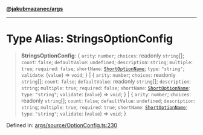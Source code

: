 [**@jakubmazanec/args**](../README.md)

---

# Type Alias: StringsOptionConfig

> **StringsOptionConfig**: \{ `arity`: `number`; `choices`: readonly `string`[]; `count`: `false`;
> `defaultValue`: `undefined`; `description`: `string`; `multiple`: `true`; `required`: `false`;
> `shortName`: [`ShortOptionName`](ShortOptionName.md); `type`: `"string"`; `validate`: (`value`) =>
> `void`; \} \| \{ `arity`: `number`; `choices`: readonly `string`[]; `count`: `false`;
> `defaultValue`: readonly `string`[]; `description`: `string`; `multiple`: `true`; `required`:
> `false`; `shortName`: [`ShortOptionName`](ShortOptionName.md); `type`: `"string"`; `validate`:
> (`value`) => `void`; \} \| \{ `arity`: `number`; `choices`: readonly `string`[]; `count`: `false`;
> `defaultValue`: `undefined`; `description`: `string`; `multiple`: `true`; `required`: `true`;
> `shortName`: [`ShortOptionName`](ShortOptionName.md); `type`: `"string"`; `validate`: (`value`) =>
> `void`; \}

Defined in:
[args/source/OptionConfig.ts:230](https://github.com/jakubmazanec/tools/blob/f779e75b9ef98389e12e52575295bd1ef364daca/packages/args/source/OptionConfig.ts#L230)
